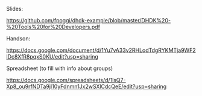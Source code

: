 Slides:

  https://github.com/fpoggi/dhdk-example/blob/master/DHDK%20-%20Tools%20for%20Developers.pdf

Handson:

  https://docs.google.com/document/d/1Yu7vA33v2RHLodTdgRYKMTja9WF2lDc8XfR8pqxS0KU/edit?usp=sharing

Spreadsheet (to fill with info about groups)

  https://docs.google.com/spreadsheets/d/1lsQ7-Xp8_ou9rfNDTa9jI10yFdnmn1Jx2wSXlCdcQeE/edit?usp=sharing
  
  
